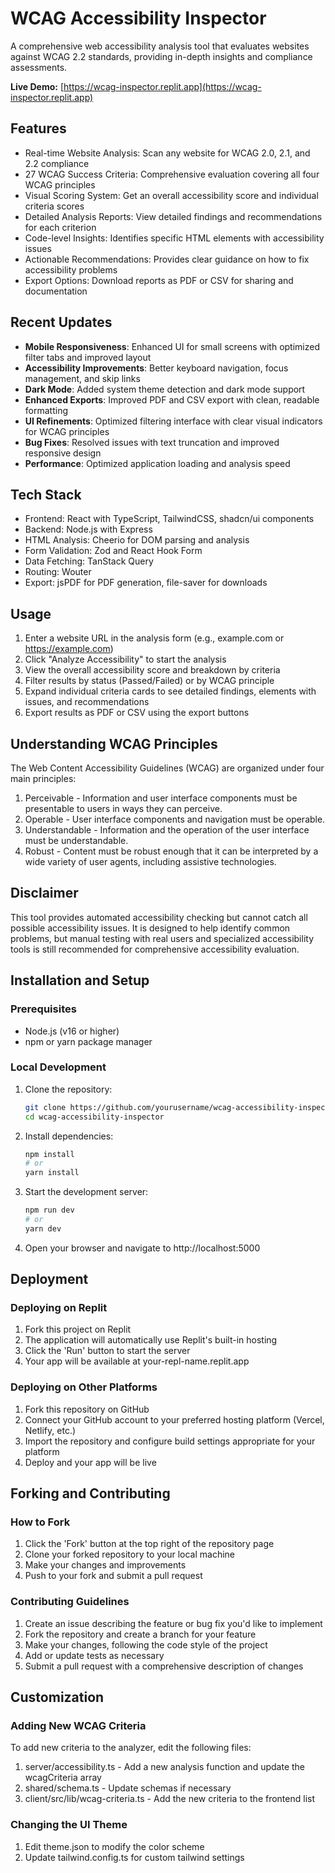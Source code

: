 # WCAG Accessibility Inspector

A comprehensive web accessibility analysis tool that evaluates websites against WCAG 2.2 standards, providing in-depth insights and compliance assessments.

**Live Demo:** [https://wcag-inspector.replit.app](https://wcag-inspector.replit.app)

## Features

- Real-time Website Analysis: Scan any website for WCAG 2.0, 2.1, and 2.2 compliance
- 27 WCAG Success Criteria: Comprehensive evaluation covering all four WCAG principles
- Visual Scoring System: Get an overall accessibility score and individual criteria scores
- Detailed Analysis Reports: View detailed findings and recommendations for each criterion
- Code-level Insights: Identifies specific HTML elements with accessibility issues
- Actionable Recommendations: Provides clear guidance on how to fix accessibility problems
- Export Options: Download reports as PDF or CSV for sharing and documentation

## Recent Updates

- **Mobile Responsiveness**: Enhanced UI for small screens with optimized filter tabs and improved layout
- **Accessibility Improvements**: Better keyboard navigation, focus management, and skip links
- **Dark Mode**: Added system theme detection and dark mode support
- **Enhanced Exports**: Improved PDF and CSV export with clean, readable formatting
- **UI Refinements**: Optimized filtering interface with clear visual indicators for WCAG principles
- **Bug Fixes**: Resolved issues with text truncation and improved responsive design
- **Performance**: Optimized application loading and analysis speed

## Tech Stack

- Frontend: React with TypeScript, TailwindCSS, shadcn/ui components
- Backend: Node.js with Express
- HTML Analysis: Cheerio for DOM parsing and analysis
- Form Validation: Zod and React Hook Form
- Data Fetching: TanStack Query
- Routing: Wouter
- Export: jsPDF for PDF generation, file-saver for downloads

## Usage

1. Enter a website URL in the analysis form (e.g., example.com or https://example.com)
2. Click "Analyze Accessibility" to start the analysis
3. View the overall accessibility score and breakdown by criteria
4. Filter results by status (Passed/Failed) or by WCAG principle
5. Expand individual criteria cards to see detailed findings, elements with issues, and recommendations
6. Export results as PDF or CSV using the export buttons

## Understanding WCAG Principles

The Web Content Accessibility Guidelines (WCAG) are organized under four main principles:

1. Perceivable - Information and user interface components must be presentable to users in ways they can perceive.
2. Operable - User interface components and navigation must be operable.
3. Understandable - Information and the operation of the user interface must be understandable.
4. Robust - Content must be robust enough that it can be interpreted by a wide variety of user agents, including assistive technologies.

## Disclaimer

This tool provides automated accessibility checking but cannot catch all possible accessibility issues. It is designed to help identify common problems, but manual testing with real users and specialized accessibility tools is still recommended for comprehensive accessibility evaluation.

## Installation and Setup

### Prerequisites

- Node.js (v16 or higher)
- npm or yarn package manager

### Local Development

1. Clone the repository:
   ```bash
   git clone https://github.com/yourusername/wcag-accessibility-inspector.git
   cd wcag-accessibility-inspector
   ```

2. Install dependencies:
   ```bash
   npm install
   # or
   yarn install
   ```

3. Start the development server:
   ```bash
   npm run dev
   # or
   yarn dev
   ```

4. Open your browser and navigate to http://localhost:5000

## Deployment

### Deploying on Replit

1. Fork this project on Replit
2. The application will automatically use Replit's built-in hosting
3. Click the 'Run' button to start the server
4. Your app will be available at your-repl-name.replit.app

### Deploying on Other Platforms

1. Fork this repository on GitHub
2. Connect your GitHub account to your preferred hosting platform (Vercel, Netlify, etc.)
3. Import the repository and configure build settings appropriate for your platform
4. Deploy and your app will be live

## Forking and Contributing

### How to Fork

1. Click the 'Fork' button at the top right of the repository page
2. Clone your forked repository to your local machine
3. Make your changes and improvements
4. Push to your fork and submit a pull request

### Contributing Guidelines

1. Create an issue describing the feature or bug fix you'd like to implement
2. Fork the repository and create a branch for your feature
3. Make your changes, following the code style of the project
4. Add or update tests as necessary
5. Submit a pull request with a comprehensive description of changes

## Customization

### Adding New WCAG Criteria

To add new criteria to the analyzer, edit the following files:

1. server/accessibility.ts - Add a new analysis function and update the wcagCriteria array
2. shared/schema.ts - Update schemas if necessary
3. client/src/lib/wcag-criteria.ts - Add the new criteria to the frontend list

### Changing the UI Theme

1. Edit theme.json to modify the color scheme
2. Update tailwind.config.ts for custom tailwind settings